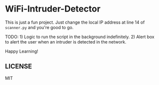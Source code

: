﻿# WiFi-Intruder-Detector

This is just a fun project. Just change the local IP address at line 14 of ```scanner.py``` and you're good to go.

TODO:
	1) Logic to run the script in the background indefinitely.
	2) Alert box to alert the user when an intruder is detected in the network.

Happy Learning!

LICENSE
---
MIT


